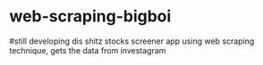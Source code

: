 # web-scraping-bigboi
#still developing dis shitz
stocks screener app using web scraping technique, gets the data from investagram

